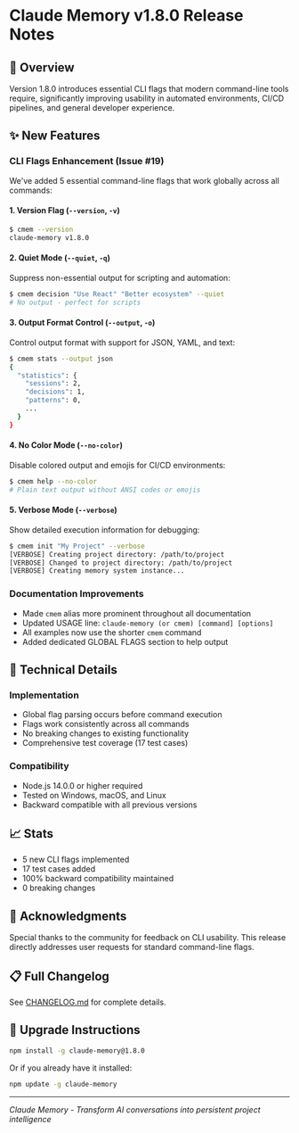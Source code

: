 # Claude Memory v1.8.0 Release Notes

## 🎯 Overview
Version 1.8.0 introduces essential CLI flags that modern command-line tools require, significantly improving usability in automated environments, CI/CD pipelines, and general developer experience.

## ✨ New Features

### CLI Flags Enhancement (Issue #19)
We've added 5 essential command-line flags that work globally across all commands:

#### 1. **Version Flag** (`--version`, `-v`)
```bash
$ cmem --version
claude-memory v1.8.0
```

#### 2. **Quiet Mode** (`--quiet`, `-q`)
Suppress non-essential output for scripting and automation:
```bash
$ cmem decision "Use React" "Better ecosystem" --quiet
# No output - perfect for scripts
```

#### 3. **Output Format Control** (`--output`, `-o`)
Control output format with support for JSON, YAML, and text:
```bash
$ cmem stats --output json
{
  "statistics": {
    "sessions": 2,
    "decisions": 1,
    "patterns": 0,
    ...
  }
}
```

#### 4. **No Color Mode** (`--no-color`)
Disable colored output and emojis for CI/CD environments:
```bash
$ cmem help --no-color
# Plain text output without ANSI codes or emojis
```

#### 5. **Verbose Mode** (`--verbose`)
Show detailed execution information for debugging:
```bash
$ cmem init "My Project" --verbose
[VERBOSE] Creating project directory: /path/to/project
[VERBOSE] Changed to project directory: /path/to/project
[VERBOSE] Creating memory system instance...
```

### Documentation Improvements
- Made `cmem` alias more prominent throughout all documentation
- Updated USAGE line: `claude-memory (or cmem) [command] [options]`
- All examples now use the shorter `cmem` command
- Added dedicated GLOBAL FLAGS section to help output

## 🔧 Technical Details

### Implementation
- Global flag parsing occurs before command execution
- Flags work consistently across all commands
- No breaking changes to existing functionality
- Comprehensive test coverage (17 test cases)

### Compatibility
- Node.js 14.0.0 or higher required
- Tested on Windows, macOS, and Linux
- Backward compatible with all previous versions

## 📈 Stats
- 5 new CLI flags implemented
- 17 test cases added
- 100% backward compatibility maintained
- 0 breaking changes

## 🙏 Acknowledgments
Special thanks to the community for feedback on CLI usability. This release directly addresses user requests for standard command-line flags.

## 📋 Full Changelog
See [CHANGELOG.md](CHANGELOG.md) for complete details.

## 🚀 Upgrade Instructions
```bash
npm install -g claude-memory@1.8.0
```

Or if you already have it installed:
```bash
npm update -g claude-memory
```

---

*Claude Memory - Transform AI conversations into persistent project intelligence*